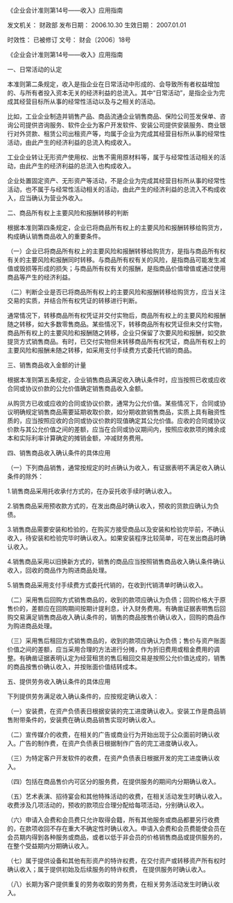 
	
		
	
《企业会计准则第14号——收入》应用指南
	
	
发文机关：	财政部
发布日期：	2006.10.30
生效日期：	2007.01.01
	
时效性：	已被修订
文号：	财会〔2006〕18号
	
	

	
	

	
	

《企业会计准则第14号——收入》应用指南

一、日常活动的认定

本准则第二条规定，收入是指企业在日常活动中形成的、会导致所有者权益增加的、与所有者投入资本无关的经济利益的总流入。其中“日常活动”，是指企业为完成其经营目标所从事的经常性活动以及与之相关的活动。

比如，工业企业制造并销售产品、商品流通企业销售商品、保险公司签发保单、咨询公司提供咨询服务、软件企业为客户开发软件、安装公司提供安装服务、商业银行对外贷款、租赁公司出租资产等，均属于企业为完成其经营目标所从事的经常性活动，由此产生的经济利益的总流入构成收入。

工业企业转让无形资产使用权、出售不需用原材料等，属于与经常性活动相关的活动，由此产生的经济利益的总流入也构成收入。

企业处置固定资产、无形资产等活动，不是企业为完成其经营目标所从事的经常性活动，也不属于与经常性活动相关的活动，由此产生的经济利益的总流入不构成收入，应当确认为营业外收入。

二、商品所有权上主要风险和报酬转移的判断

根据本准则第四条规定，企业已将商品所有权上的主要风险和报酬转移给购货方，构成确认销售商品收入的重要条件。

（一）企业已将商品所有权上的主要风险和报酬转移给购货方，是指与商品所有权有关的主要风险和报酬同时转移。与商品所有权有关的风险，是指商品可能发生减值或毁损等形成的损失；与商品所有权有关的报酬，是指商品价值增值或通过使用商品等产生的经济利益。

（二）判断企业是否已将商品所有权上的主要风险和报酬转移给购货方，应当关注交易的实质，并结合所有权凭证的转移进行判断。

通常情况下，转移商品所有权凭证并交付实物后，商品所有权上的主要风险和报酬随之转移，如大多数零售商品。某些情况下，转移商品所有权凭证但未交付实物，商品所有权上的主要风险和报酬随之转移，企业只保留了次要风险和报酬，如交款提货方式销售商品。有时，已交付实物但未转移商品所有权凭证，商品所有权上的主要风险和报酬未随之转移，如采用支付手续费方式委托代销的商品。

三、销售商品收入金额的计量

根据本准则第五条规定，企业销售商品满足收入确认条件时，应当按照已收或应收合同或协议价款的公允价值确定销售商品收入金额。

从购货方已收或应收的合同或协议价款，通常为公允价值。某些情况下，合同或协议明确规定销售商品需要延期收取价款，如分期收款销售商品，实质上具有融资性质的，应当按照应收的合同或协议价款的现值确定其公允价值。应收的合同或协议价款与其公允价值之间的差额，应当在合同或协议期间内，按照应收款项的摊余成本和实际利率计算确定的摊销金额，冲减财务费用。

四、销售商品收入确认条件的具体应用

（一）下列商品销售，通常按规定的时点确认为收入，有证据表明不满足收入确认条件的除外：

1.销售商品采用托收承付方式的，在办妥托收手续时确认收入。

2.销售商品采用预收款方式的，在发出商品时确认收入，预收的货款应确认为负债。

3.销售商品需要安装和检验的，在购买方接受商品以及安装和检验完毕前，不确认收入，待安装和检验完毕时确认收入。如果安装程序比较简单，可在发出商品时确认收入。

4.销售商品采用以旧换新方式的，销售的商品应当按照销售商品收入确认条件确认收入，回收的商品作为购进商品处理。

5.销售商品采用支付手续费方式委托代销的，在收到代销清单时确认收入。

（二）采用售后回购方式销售商品的，收到的款项应确认为负债；回购价格大于原售价的，差额应在回购期间按期计提利息，计入财务费用。有确凿证据表明售后回购交易满足销售商品收入确认条件的，销售的商品按售价确认收入，回购的商品作为购进商品处理。

（三）采用售后租回方式销售商品的，收到的款项应确认为负债；售价与资产账面价值之间的差额，应当采用合理的方法进行分摊，作为折旧费用或租金费用的调整。有确凿证据表明认定为经营租赁的售后租回交易是按照公允价值达成的，销售的商品按售价确认收入，并按账面价值结转成本。

五、提供劳务收入确认条件的具体应用

下列提供劳务满足收入确认条件的，应按规定确认收入：

（一）安装费，在资产负债表日根据安装的完工进度确认收入。安装工作是商品销售附带条件的，安装费在确认商品销售实现时确认收入。

（二）宣传媒介的收费，在相关的广告或商业行为开始出现于公众面前时确认收入。广告的制作费，在资产负债表日根据制作广告的完工进度确认收入。

（三）为特定客户开发软件的收费，在资产负债表日根据开发的完工进度确认收入。

（四）包括在商品售价内可区分的服务费，在提供服务的期间内分期确认收入。

（五）艺术表演、招待宴会和其他特殊活动的收费，在相关活动发生时确认收入。收费涉及几项活动的，预收的款项应合理分配给每项活动，分别确认收入。

（六）申请入会费和会员费只允许取得会籍，所有其他服务或商品都要另行收费的，在款项收回不存在重大不确定性时确认收入。申请入会费和会员费能使会员在会员期内得到各种服务或商品，或者以低于非会员的价格销售商品或提供服务的，在整个受益期内分期确认收入。

（七）属于提供设备和其他有形资产的特许权费，在交付资产或转移资产所有权时确认收入；属于提供初始及后续服务的特许权费， 在提供服务时确认收入。

（八）长期为客户提供重复的劳务收取的劳务费，在相关劳务活动发生时确认收入。
